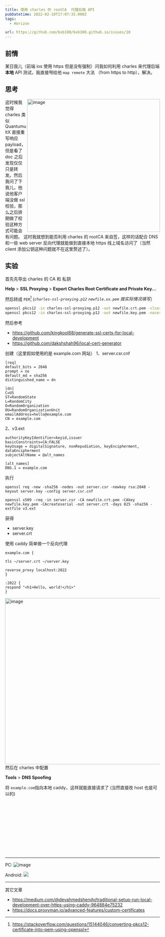```yaml
---
title: 使用 charles 的 rootCA  代理后端 API
pubDatetime: 2022-02-10T17:07:35.000Z
tags:
  - Horizon

url: https://github.com/bxb100/bxb100.github.io/issues/10
---
```


## 前情

某日我儿（前端 ios 使用 https 但是没有强制）问我如何利用 charles 来代理后端**本地** API 测试，我直接甩给他 `map remote` 大法 （from https to http），解决。

## 思考

<img width="432" alt="image" align="right" src="https://user-images.githubusercontent.com/20685961/153456893-60900373-e67b-4134-813b-8eb1156a4b0d.png">

这时候我觉得 charles 类似 QuantumultX 直接重写响应 payload，但是看了 doc 之后发现仅仅只是转发。然后我问了下我儿，他说他客户端没做 ssl 校验，那么之后排期做了校验这种方式可能会有问题。
这时我就想到能否利用 charles 的 rootCA 来自签，这样的话配合 DNS 和一些 web server 反向代理就能做到直接本地 https 线上域名访问了（当然 client 添加公钥这种问题就不在这里赘述了）。
<br>

## 实验

首先先导出 charles 的 CA 和 私钥

**Help** > **SSL Proxying** > **Export Charles Root Certificate and Private Key...**

然后转成 `PEM`[^1] (_`charles-ssl-proxying.p12` `newfile.xx.pem` 按实际情况填写_）

```sh
openssl pkcs12 -in charles-ssl-proxying.p12 -out newfile.crt.pem -clcerts -nokeys
openssl pkcs12 -in charles-ssl-proxying.p12 -out newfile.key.pem -nocerts -nodes
```

然后参考

- https://github.com/kingkool68/generate-ssl-certs-for-local-development
- https://github.com/dakshshah96/local-cert-generator

创建（这里假如使用的是 example.com 网站）
1、server.csr.cnf

```
[req]
default_bits = 2048
prompt = no
default_md = sha256
distinguished_name = dn

[dn]
C=US
ST=RandomState
L=RandomCity
O=RandomOrganization
OU=RandomOrganizationUnit
emailAddress=hello@example.com
CN = example.com
```

2、v3.ext

```
authorityKeyIdentifier=keyid,issuer
basicConstraints=CA:FALSE
keyUsage = digitalSignature, nonRepudiation, keyEncipherment, dataEncipherment
subjectAltName = @alt_names

[alt_names]
DNS.1 = example.com
```

执行

```
openssl req -new -sha256 -nodes -out server.csr -newkey rsa:2048 -keyout server.key -config server.csr.cnf

openssl x509 -req -in server.csr -CA newfile.crt.pem -CAkey newfile.key.pem -CAcreateserial -out server.crt -days 825 -sha256 -extfile v3.ext
```

获得

- server.key
- server.crt

使用 caddy 简单做一个反向代理

```
example.com {

tls ~/server.crt ~/server.key

reverse_proxy localhost:2022
}

:2022 {
respond "<h1>Hello, world!</h1>"
}
```

<img width="540" alt="image" align="right" src="https://user-images.githubusercontent.com/20685961/153470943-e0fbf171-01a9-440a-9a08-baa22c43a9a5.png">

然后在 charles 中配置

**Tools** > **DNS Spoofing**

将 `example.com`指向本地 caddy，这样就能直接请求了 (当然直接改 host 也是可以的)

<br>
<br>
<br>
<br>
<br>
<br>
<br>
<br>
<br>
<br>

---

PC:
<img  alt="image" src="https://user-images.githubusercontent.com/20685961/153471370-988fe1a9-0291-46dd-8df4-88792c54011f.png">

Android:
<img   src="https://user-images.githubusercontent.com/20685961/153471869-0b564770-f138-42bb-9dca-0d476194a929.jpg" >

---

<a id='issuecomment-1203009674'></a>
其它文章

- https://medium.com/@devahmedshendy/traditional-setup-run-local-development-over-https-using-caddy-964884e75232
- https://docs.proxyman.io/advanced-features/custom-certificates

[^1]: https://stackoverflow.com/questions/15144046/converting-pkcs12-certificate-into-pem-using-openssl
